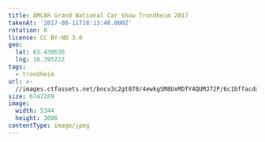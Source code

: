 ```yaml
---
title: AMCAR Grand National Car Show Trondheim 2017
takenAt: '2017-08-11T18:13:46.000Z'
rotation: 0
license: CC BY-ND 3.0
geo:
  lat: 63.430636
  lng: 10.395222
tags:
  - trondheim
url: >-
  //images.ctfassets.net/bncv3c2gt878/4ewkgSM8UxMDfY4QUMJ72P/6c1bffacda1c310221b061de561b66b9/amcar-grand-national-car-show-trondheim-2017_36370944721_o
size: 6747289
image:
  width: 5344
  height: 3006
contentType: image/jpeg
---
```


